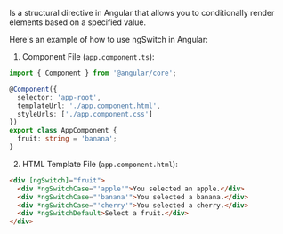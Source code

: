 Is a structural directive in Angular that allows you to conditionally render elements based on a specified value.

Here's an example of how to use ngSwitch in Angular:

1. Component File (`app.component.ts`):

```typescript
import { Component } from '@angular/core';

@Component({
  selector: 'app-root',
  templateUrl: './app.component.html',
  styleUrls: ['./app.component.css']
})
export class AppComponent {
  fruit: string = 'banana';
}
```


2. HTML Template File (`app.component.html`):

```html
<div [ngSwitch]="fruit">
  <div *ngSwitchCase="'apple'">You selected an apple.</div>
  <div *ngSwitchCase="'banana'">You selected a banana.</div>
  <div *ngSwitchCase="'cherry'">You selected a cherry.</div>
  <div *ngSwitchDefault>Select a fruit.</div>
</div>
```
